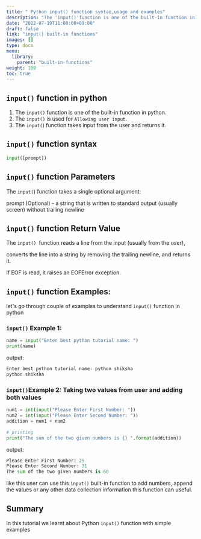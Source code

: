```yaml
---
title: " Python input() function syntax,usage and examples"
description: "The 'input()'function is one of the built-in function in python"
date: "2022-07-19T11:00:00+09:00"
draft: false
link: "input() built-in functions"
images: []
type: docs
menu:
  library:
    parent: "built-in-functions"
weight: 100
toc: true
---
```


## `input()` function in python

1. The `input()` function is one of the built-in function in python.
2. The `input()` is used for `Allowing user input`.
3. The `input(`) function takes input from the user and returns it.

## `input()` function syntax

```python
input([prompt])
```
## `input()` function Parameters

The `input(`) function takes a single optional argument:

prompt (Optional) - a string that is written to standard output (usually screen) without trailing newline

## `input()` function Return Value

The `input() `function reads a line from the input (usually from the user), 

converts the line into a string by removing the trailing newline, and returns it.

If EOF is read, it raises an EOFError exception.

## `input()` function Examples:

let's go through couple of examples to understand `input()` function in python

### `input()` Example 1:

```python
name = input("Enter best python tutorial name: ")
print(name)
```
output:

```python
Enter best python tutorial name: python shiksha
python shiksha
```

### `input()`Example 2: Taking two values from user and adding both values

```python
num1 = int(input("Please Enter First Number: "))
num2 = int(input("Please Enter Second Number: "))
addition = num1 + num2
  
# printing
print("The sum of the two given numbers is {} ".format(addition))
```

output:

```python
Please Enter First Number: 29
Please Enter Second Number: 31
The sum of the two given numbers is 60
```

like this user can use this `input()` built-in function to add numbers, append the values or any other data collection information this function can useful.

## Summary
In this tutorial we learnt about Python `input()` function with simple examples